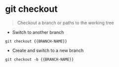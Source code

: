 # git checkout

> Checkout a branch or paths to the working tree

- Switch to another branch

`git checkout {{BRANCH-NAME}}`

- Create and switch to a new branch

`git checkout -b {{BRANCH-NAME}}`
